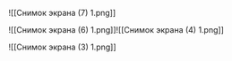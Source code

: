 ![[Снимок экрана (7) 1.png]]

![[Снимок экрана (6) 1.png]]![[Снимок экрана (4) 1.png]]

![[Снимок экрана (3) 1.png]]